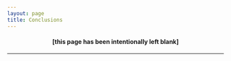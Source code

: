 ```yaml
---
layout: page
title: Conclusions
---
```


#### <center> [this page has been intentionally left blank] </center>

---

&nbsp;

&nbsp;

&nbsp;

&nbsp;

&nbsp;
